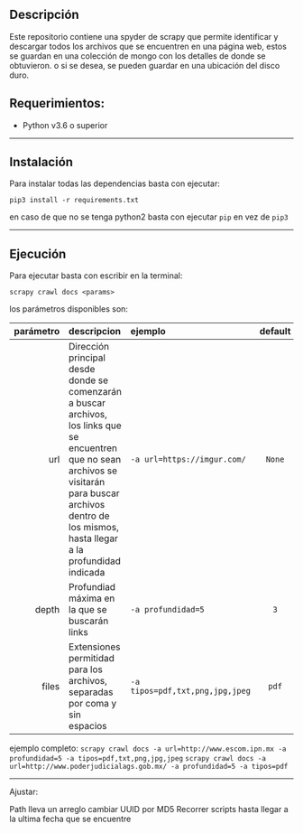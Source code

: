 
## Descripción

Este repositorio contiene una spyder de scrapy que permite identificar y descargar todos los archivos que se encuentren en una página web, estos se guardan en una colección de mongo con los detalles de donde se obtuvieron. o si se desea, se pueden guardar en una ubicación del disco duro.

## Requerimientos:

* Python v3.6 o superior

---
## Instalación

Para instalar todas las dependencias basta con ejecutar:

```shell
pip3 install -r requirements.txt
```

en caso de que no se tenga python2 basta con ejecutar `pip` en vez de `pip3`

---
## Ejecución

Para ejecutar basta con escribir en la terminal:

```
scrapy crawl docs <params>
```

los parámetros disponibles son:

|parámetro|descripcion|ejemplo|default|
|---:|:---|:---|:---:|
|url|Dirección principal desde donde se comenzarán a buscar archivos, los links que se encuentren que no sean archivos se visitarán para buscar archivos dentro de los mismos, hasta llegar a la profundidad indicada|`-a url=https://imgur.com/`|`None`|
|depth|Profundiad máxima en la que se buscarán links| `-a profundidad=5` | `3`
|files|Extensiones permitidad para los archivos, separadas por coma y sin espacios| `-a tipos=pdf,txt,png,jpg,jpeg`|`pdf`|

ejemplo completo:
`scrapy crawl docs -a url=http://www.escom.ipn.mx -a profundidad=5 -a tipos=pdf,txt,png,jpg,jpeg`
`scrapy crawl docs -a url=http://www.poderjudicialags.gob.mx/ -a profundidad=5 -a tipos=pdf`

------
Ajustar:

Path lleva un arreglo
cambiar UUID por MD5
Recorrer scripts hasta llegar a la ultima fecha que se encuentre
